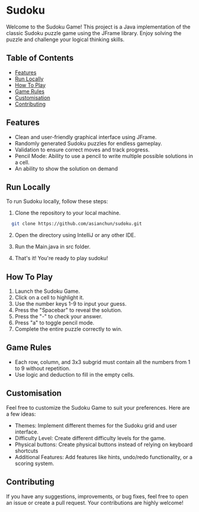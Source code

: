 # Sudoku

Welcome to the Sudoku Game! This project is a Java implementation of the classic Sudoku puzzle game using the JFrame library. Enjoy solving the puzzle and challenge your logical thinking skills.

## Table of Contents

- [Features](#features)
- [Run Locally](#run-locally)
- [How To Play](#how-to-play)
- [Game Rules](#game-rules)
- [Customisation](#customisation)
- [Contributing](#contributing)

## Features

- Clean and user-friendly graphical interface using JFrame.
- Randomly generated Sudoku puzzles for endless gameplay.
- Validation to ensure correct moves and track progress.
- Pencil Mode: Ability to use a pencil to write multiple possible solutions in a cell.
- An ability to show the solution on demand

## Run Locally

To run Sudoku locally, follow these steps:

1. Clone the repository to your local machine.

```bash
  git clone https://github.com/asianchun/sudoku.git
```

2. Open the directory using IntelliJ or any other IDE.

3. Run the Main.java in src folder.

4. That's it! You're ready to play sudoku!


## How To Play

1. Launch the Sudoku Game.
2. Click on a cell to highlight it.
3. Use the number keys 1-9 to input your guess.
4. Press the "Spacebar" to reveal the solution.
5. Press the "-" to check your answer.
6. Press "a" to toggle pencil mode.
7. Complete the entire puzzle correctly to win.

## Game Rules

- Each row, column, and 3x3 subgrid must contain all the numbers from 1 to 9 without repetition.
- Use logic and deduction to fill in the empty cells.

## Customisation

Feel free to customize the Sudoku Game to suit your preferences. Here are a few ideas:

- Themes: Implement different themes for the Sudoku grid and user interface.
- Difficulty Level: Create different difficulty levels for the game.
- Physical buttons: Create physical buttons instead of relying on keyboard shortcuts
- Additional Features: Add features like hints, undo/redo functionality, or a scoring system.

## Contributing

If you have any suggestions, improvements, or bug fixes, feel free to open an issue or create a pull request. Your contributions are highly welcome!


